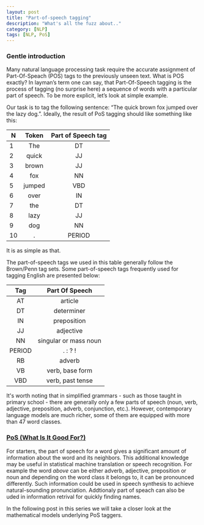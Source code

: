 ```yaml
---
layout: post
title: "Part-of-speech tagging"
description: "What's all the fuzz about.."
category: [NLP]
tags: [NLP, PoS]
---
```


### Gentle introduction
Many natural language processing task require the accurate assignment of Part-Of-Speach (POS) tags to the previously unseen text. What is POS exactly? In layman’s term one can  say, that Part-Of-Speech tagging is the process of tagging (no surprise here) a sequence of words with a particular part of speech. To be more explicit, let’s look at simple example. 

Our task is to tag the following sentence: “The quick brown fox jumped over the lazy dog.”. Ideally, the result of PoS tagging should like something like this:
		
N | Token | Part of Speech tag
----------|:--------:|:---:
        1 | The    | DT
        2 | quick  | JJ
        3 | brown  | JJ
        4 | fox    | NN
        5 | jumped | VBD
        6 | over   | IN
        7 | the    | DT
        8 | lazy   | JJ
        9 | dog    | NN
       10 | .      | PERIOD       

It is as simple as that. 

The part-of-speech tags we used in this table generally follow the Brown/Penn tag sets.  Some part-of-speech tags frequently used for tagging English are presented below:

|   Tag  |             Part Of Speech            |
|:------:|:-------------------------------------:|
|   AT   |                article                |
|   DT   |               determiner              |
|   IN   |              preposition              |
|   JJ   |               adjective               |
|   NN   |         singular or mass noun         |
| PERIOD |                . : ? !                |
|   RB   |                 adverb                |
|   VB   |            verb, base form            |
|   VBD  |            verb, past tense           |

It's worth noting that in simplified grammars - such as those taught in primary school - there are generally only a few parts of speech (noun, verb, adjective, preposition, adverb, conjunction, etc.). However, contemporary language models are much richer, some of them are equipped with more than 47 word classes. 

### [PoS (What Is It Good For?)](https://www.youtube.com/watch?v=01-2pNCZiNk)
For starters, the part of speech for a word gives a significant amount of information about the word and its neighbors. This additional knowledge may be useful in statistical machine translation or speech recognition. For example the word *above* can be either adverb, adjective, preposition or noun and depending on  the word class it belongs to, it can be pronounced differently. Such information could be used in speech synthesis to achieve natural-sounding pronunciation. 
Addtionaly part of speach can also be uded in information retrival for quickly finding names. 

In the following post in this series we will take a closer look at the mathematical models underlying PoS taggers. 